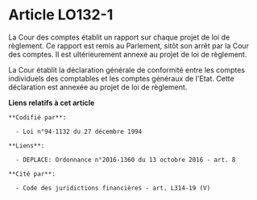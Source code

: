 # Article LO132-1

La Cour des comptes établit un rapport sur chaque projet de loi de règlement. Ce rapport est remis au Parlement, sitôt son
arrêt par la Cour des comptes. Il est ultérieurement annexé au projet de loi de règlement.

La Cour établit la déclaration générale de conformité entre les comptes individuels des comptables et les comptes généraux de
l'Etat. Cette déclaration est annexée au projet de loi de règlement.

**Liens relatifs à cet article**

	**Codifié par**:

	  - Loi n°94-1132 du 27 décembre 1994

	**Liens**:

	  - DEPLACE: Ordonnance n°2016-1360 du 13 octobre 2016 - art. 8

	**Cité par**:

	  - Code des juridictions financières - art. L314-19 (V)
